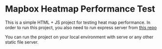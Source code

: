 # Mapbox Heatmap Performance Test

This is a simple HTML + JS project for testing heat map performance.
In order to run this project, you also need to run express server from [this repo](https://github.com/heheok/geojson-server)

You can run the project on your local environment with serve or any other static file server.
